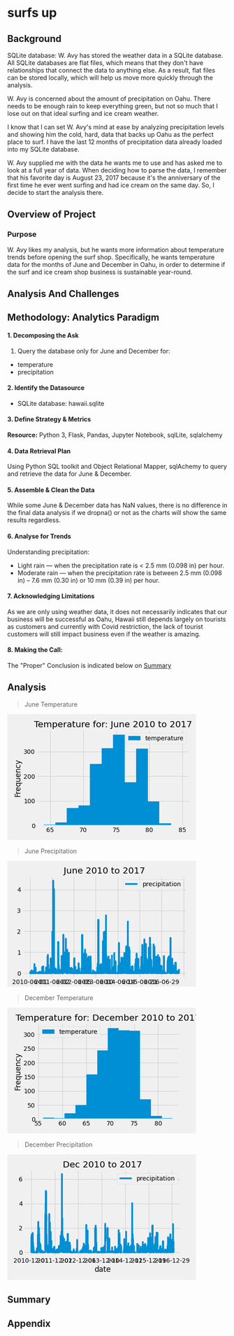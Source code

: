 # surfs up

## Background


SQLite database: W. Avy has stored the weather data in a SQLite database. All SQLite databases are flat files, which means that they don't have relationships that connect the data to anything else. As a result, flat files can be stored locally, which will help us move more quickly through the analysis.

W. Avy is concerned about the amount of precipitation on Oahu. There needs to be enough rain to keep everything green, but not so much that I lose out on that ideal surfing and ice cream weather.

I know that I can set W. Avy's mind at ease by analyzing precipitation levels and showing him the cold, hard, data that backs up Oahu as the perfect place to surf. I have the last 12 months of precipitation data already loaded into my SQLite database.

W. Avy supplied me with the data he wants me to use and has asked me to look at a full year of data. When deciding how to parse the data, I remember that his favorite day is August 23, 2017 because it's the anniversary of the first time he ever went surfing and had ice cream on the same day. So, I decide to start the analysis there.

## Overview of Project
### Purpose

W. Avy likes my analysis, but he wants more information about temperature trends before opening the surf shop. Specifically, he wants temperature data for the months of June and December in Oahu, in order to determine if the surf and ice cream shop business is sustainable year-round.

## Analysis And Challenges

## Methodology: Analytics Paradigm

#### 1. Decomposing the Ask
1. Query the database only for June and December for:
* temperature
* precipitation

#### 2. Identify the Datasource
* SQLite database: hawaii.sqlite

#### 3. Define Strategy & Metrics
**Resource:** Python 3, Flask, Pandas, Jupyter Notebook, sqlLite, sqlalchemy

#### 4. Data Retrieval Plan
Using Python SQL toolkit and Object Relational Mapper, sqlAchemy to query and retrieve the data for June & December.

#### 5. Assemble & Clean the Data
While some June & December data has NaN values, there is no difference in the final data analysis if we dropna() or not as the charts will show the same results regardless.

#### 6. Analyse for Trends

Understanding precipitation:
* Light rain — when the precipitation rate is < 2.5 mm (0.098 in) per hour.
* Moderate rain — when the precipitation rate is between 2.5 mm (0.098 in) – 7.6 mm (0.30 in) or 10 mm (0.39 in) per hour.

#### 7. Acknowledging Limitations
As we are only using weather data, it does not necessarily indicates that our business will be successful as Oahu, Hawaii still depends largely on tourists as customers and currently with Covid restriction, the lack of tourist customers will still impact business even if the weather is amazing.  

#### 8. Making the Call:
The "Proper" Conclusion is indicated below on [Summary](#summary)

## Analysis

>June Temperature

![June Temperature](resources/junetemp.png)

>June Precipitation

![June Precipitation](resources/juneprcp.png)


>December Temperature

![December Temperature](resources/dectemp.png)

>December Precipitation

![December Precipitation](resources/decprcp.png)




## Summary


## Appendix
